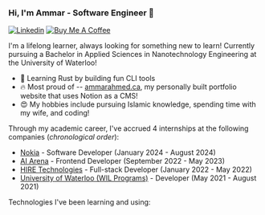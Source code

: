 ### Hi, I'm Ammar - Software Engineer 👋

[![Linkedin](https://img.shields.io/badge/-LinkedIn-blue?style=flat&logo=Linkedin&logoColor=white&link=https://www.linkedin.com/in/ammarahmed2203)](https://www.linkedin.com/in/ammarahmed2203)
[![Buy Me A Coffee](https://img.shields.io/badge/-Buy%20Me%20A%20Coffee-db4c4c?style=flat&logo=buy-me-a-coffee&logoColor=ffffff&link=https%3A%2F%2Fbuymeacoffee.com%2Fammar.ahmed
)](https://buymeacoffee.com/ammar.ahmed)

I'm a lifelong learner, always looking for something new to learn! Currently pursuing a Bachelor in Applied Sciences in Nanotechnology Engineering at the University of Waterloo!

- 🌱 Learning Rust by building fun CLI tools
- 🔥 Most proud of -- [ammarahmed.ca](https://ammarahmed.ca), my personally built portfolio website that uses Notion as a CMS!
- 😍 My hobbies include pursuing Islamic knowledge, spending time with my wife, and coding!

Through my academic career, I've accrued 4 internships at the following companies (*chronological order*):
+ [Nokia](https://nokia.com) - Software Developer (January 2024 - August 2024)
+ [AI Arena](https://docs.aiarena.io/) - Frontend Developer (September 2022 - May 2023)
+ [HIRE Technologies](https://www.linkedin.com/company/hiretechnologies) - Full-stack Developer (January 2022 - May 2022)
+ [University of Waterloo (WIL Programs)](https://uwaterloo.ca/centre-for-work-integrated-learning/) - Developer (May 2021 - August 2021)



Technologies I've been learning and using:
